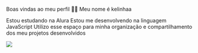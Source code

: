 
Boas vindas ao meu perfil 💙💙
Meu nome é kelinhaa

Estou estudando na Alura
Estou me desenvolvendo na linguagem JavaScript
Utilizo esse espaço para minha organização e compartilhamento dos meu projetos desenvolvidos

![](https://media1.tenor.com/m/k-fMtW1jgowAAAAC/the-weeknd-the-weeknd-blow-kiss.gif)
